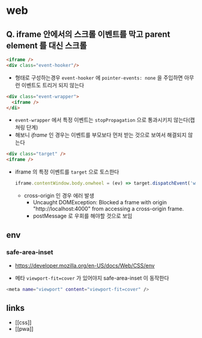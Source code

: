 # web

## Q. iframe 안에서의 스크롤 이벤트를 막고 parent element 를 대신 스크롤
```html
<iframe />
<div class="event-hooker"/>
```
- 형태로 구성하는경우 `event-hooker` 에 `pointer-events: none` 을 주입하면 아무런 이벤트도 트리거 되지 않는다
```html
<div class="event-wrapper">
  <iframe />
</di>
```
- `event-wrapper` 에서 특정 이벤트는 `stopPropagation` 으로 통과시키지 않는다(캡쳐링 단계)
- 해보니 *iframe* 인 경우는 이벤트를 부모보다 먼저 받는 것으로 보여서 해결되지 않는다
```html
<div class="target" />
<iframe />
```
- iframe 의 특정 이벤트를 `target` 으로 토스한다
  ```js
  iframe.contentWindow.body.onwheel = (ev) => target.dispatchEvent('wheel', ev)
  ```
  - cross-origin 인 경우 에러 발생
    - Uncaught DOMException: Blocked a frame with origin "http://localhost:4000" from accessing a cross-origin frame.
    - postMessage 로 우회를 해야할 것으로 보임
  
## env

### safe-area-inset
+ https://developer.mozilla.org/en-US/docs/Web/CSS/env
- 메타 `viewport-fit=cover` 가 있어야지 safe-area-inset 이 동작한다
```sh 
<meta name="viewport" content="viewport-fit=cover" />
```

## links
- [[css]]
- [[pwa]]
